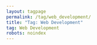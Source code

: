 ```yaml
---
layout: tagpage
permalink: /tag/web_development/
title: "Tag: Web Development"
tag: Web Development
robots: noindex
---
```

